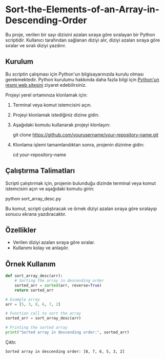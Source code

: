 # Sort-the-Elements-of-an-Array-in-Descending-Order


Bu proje, verilen bir sayı dizisini azalan sıraya göre sıralayan bir Python scriptidir. Kullanıcı tarafından sağlanan diziyi alır, diziyi azalan sıraya göre sıralar ve sıralı diziyi yazdırır.

## Kurulum

Bu scriptin çalışması için Python'un bilgisayarınızda kurulu olması gerekmektedir. Python kurulumu hakkında daha fazla bilgi için [Python'un resmi web sitesini](https://www.python.org/) ziyaret edebilirsiniz.

Projeyi yerel ortamınıza klonlamak için:

1. Terminal veya komut istemcisini açın.
2. Projeyi klonlamak istediğiniz dizine gidin.
3. Aşağıdaki komutu kullanarak projeyi klonlayın:
   
   git clone https://github.com/yourusername/your-repository-name.git
   
4. Klonlama işlemi tamamlandıktan sonra, projenin dizinine gidin:
   
   cd your-repository-name
   

## Çalıştırma Talimatları

Scripti çalıştırmak için, projenin bulunduğu dizinde terminal veya komut istemcisini açın ve aşağıdaki komutu girin:


python sort_array_desc.py

Bu komut, scripti çalıştıracak ve örnek diziyi azalan sıraya göre sıralayıp sonucu ekrana yazdıracaktır.

## Özellikler

- Verilen diziyi azalan sıraya göre sıralar.
- Kullanımı kolay ve anlaşılır.

## Örnek Kullanım

```python
def sort_array_desc(arr):
    # Sorting the array in descending order
    sorted_arr = sorted(arr, reverse=True)
    return sorted_arr

# Example array
arr = [5, 3, 8, 6, 7, 2]

# Function call to sort the array
sorted_arr = sort_array_desc(arr)

# Printing the sorted array
print("Sorted array in descending order:", sorted_arr)
```

Çıktı:
```
Sorted array in descending order: [8, 7, 6, 5, 3, 2]
```




